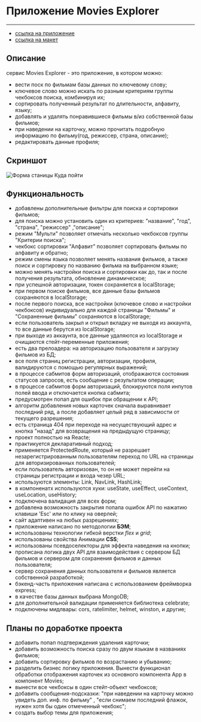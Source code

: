 # Приложение Movies Explorer
***

- [ссылка на приложение](https://movies-star.nikolaym.nomoredomains.club)
- [ссылка на макет](https://www.figma.com/file/R36z0irzxo8M6cSifndd7X/ревью-диплом-Мишаев-от-24.08?node-id=891%3A3857)

## Описание
сервис Movies Explorer - это приложение, в котором можно:
- вести поск по фильмам базы данных по ключевому слову;
- ключевое слово можно искать по разным критериям группы чекбоксов поиска, комбинируя их;
- сортировать полученный результат по длительности, алфавиту, языку;
- добавлять и удалять понравившиеся фильмы в/из собственной базы фильмов;
- при наведении на карточку, можно прочитать подробную информацию по фильму(год, режиссер, страна, описание);
- редактировать данные профиля;

## Скриншот
![Форма станицы Куда пойти](https://github.com/NikolayMishaev/movies-explorer-frontend/raw/main/src/images/readme/search.jpg)

## Функциональность
- добавлены дополнительные фильтры для поиска и сортировки фильмов;
- для поиска можно установить один из критериев: "название", "год", "страна", "режиссер" ,"описание";
- режим "Мульти" позволяет отмечать несколько чекбоксов группы "Критерии поиска";
- чекбокс сортировки "Алфавит" позволяет сортировать фильмы по алфавиту и обратно;
- режим смены языка позволяет менять названия фильмов, а также поиск и сортировку по названию фильма на выбранном языке; 
- можно менять настройки поиска и сортировки как до, так и после получения результата, обновление динамическое;
- при успешной авторизации, токен сохраняется в localStorage;
- при первом поиске фильмов, все данные базы фильмов сохраняются в localStorage;
- после первого поиска, все настройки (ключевое слово и настройки чекбоксов) индивидуально для каждой страницы "Фильмы" и "Сохраненные фильмы" сохраняются в localStorage;
- если пользователь закрыл и открыл вкладку не выходя из аккаунта, то все данные берутся из localStorage;
- при выходе из аккаунта, все данные удаляются из localStorage и очищаются стейт-переменные приложения;
- есть два прелоадера: на авторизацию пользователя и загрузку фильмов из БД;
- все поля страниц регистрации, авторизации, профиля, валидируются с помощью регулярных выражений;
- в процессе сабмитов форм авторизаций, отображаются состояния статусов запросов, есть сообщение с результатом операции;
- в процессе сабмитов форм авторизаций, блокируются поля инпутов полей ввода и отключается кнопка сабмита;
- предусмотрен попап для ошибок при обращении к API;
- алгоритм добавления новых карточек сначала выравнивает последний ряд, а после добавляет целый ряд в зависимости от текущего разрешения; 
- есть страница 404 при переходе на несуществующий адрес и кнопка "назад" для возвращения на предыдущую страницу;
- проект полностью на Reacte;
- практикуется декларативный подход;
- применяется ProtectedRoute, который не разрешает незарегистрированным пользователям переход по URL на страницы для авторизированных пользователей;
- если пользователь авторизован, то он не может перейти на страницы регистрации и входа чезеp URL;
- используются элементы: Link, NavLink, HashLink;
- в компоненатх используются хуки: useState, useEffect, useContext, useLocation, useHistory;
- подключена валидация для всех форм;
- добавлена возможность закрытия попапа ошибок API по нажатию клавиши 'Esc' или по клику на оверлей;
- сайт адаптивен на любых разрешениях;
- приложение написано по методологии __БЭМ__;
- использованы технологии гибкой верстки _flex_ и _grid_;
- использованы свойства Анимации __CSS__;
- использованы псевдоселекторы для эффекта наведения на кнопки;
- прописана логика двух API для взаимодействия с сервером БД фильмов и сервером для сохранения фильмов и данных пользователя;
- сервер сохранения данных пользователя и фильмов является собственной разработкой;
- бэкенд-часть приложения написана с использованием фреймворка express;
- в качестве базы данных выбрана MongoDB;
- для дополнительной валидации применяется библиотека celebrate;
- подключены мидлвары: cors, ratelimiter, helmet, winston, и другие;

## Планы по доработке проекта
- добавить попап подтверждения удаления карточки;
- добавить возможность поиска сразу по двум языкам в названиях фильмов;
- добавить сортировку фильмов по возрастанию и убыванию;
- разделить бизнес логику приложения. Вынести функционал обработки отображения карточек из основного компонента App в компонент Movies;
- вынести все чекбоксы в один стейт-объект чекбоксов;
- добавить сообщения-подсказки: "при наведении на карточку можно увидеть доп. инф. по фильму" , "если снимаем последний флажок, нужен хотя бы один отмеченный чекбокс";
- создать выбор темы для приложения;
